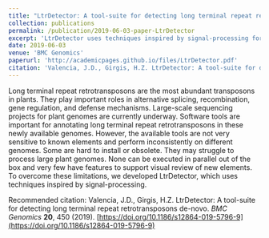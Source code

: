 ```yaml
---
title: "LtrDetector: A tool-suite for detecting long terminal repeat retrotransposons de-novo"
collection: publications
permalink: /publication/2019-06-03-paper-LtrDetector
excerpt: 'LtrDetector uses techniques inspired by signal-processing for de-novo detection of long terminal repeat retrotransposons.'
date: 2019-06-03
venue: 'BMC Genomics'
paperurl: 'http://academicpages.github.io/files/LtrDetector.pdf'
citation: 'Valencia, J.D., Girgis, H.Z. LtrDetector: A tool-suite for detecting long terminal repeat retrotransposons de-novo. *BMC Genomics* **20**, 450 (2019). [](h    ttps://doi.org/10.1186/s12864-019-5796-9)'
---
```

Long terminal repeat retrotransposons are the most abundant transposons in plants. They play
important roles in alternative splicing, recombination, gene regulation, and defense mechanisms. Large-scale
sequencing projects for plant genomes are currently underway. Software tools are important for annotating long
terminal repeat retrotransposons in these newly available genomes. However, the available tools are not very sensitive
to known elements and perform inconsistently on different genomes. Some are hard to install or obsolete. They may
struggle to process large plant genomes. None can be executed in parallel out of the box and very few have features
to support visual review of new elements. To overcome these limitations, we developed LtrDetector, which uses
techniques inspired by signal-processing.

Recommended citation: Valencia, J.D., Girgis, H.Z. LtrDetector: A tool-suite for detecting long terminal repeat retrotransposons de-novo. *BMC Genomics* **20**, 450 (2019). [https://doi.org/10.1186/s12864-019-5796-9](https://doi.org/10.1186/s12864-019-5796-9)

